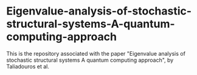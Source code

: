 # Eigenvalue-analysis-of-stochastic-structural-systems-A-quantum-computing-approach

This is the repository associated with the paper "Eigenvalue analysis of stochastic structural systems A quantum computing approach", by Taliadouros et al.
